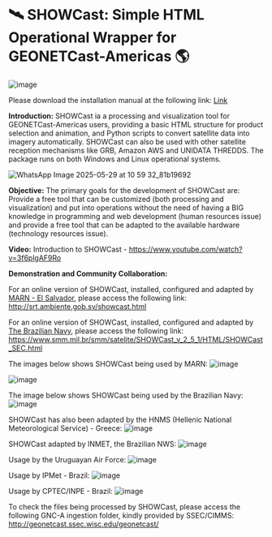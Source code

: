 # 🛰️ SHOWCast: Simple HTML Operational Wrapper for GEONETCast-Americas 🌎

![image](https://github.com/diegormsouza/SHOWCast/assets/54595784/9e941db8-9e05-45df-917d-6850df391e96)

Please download the installation manual at the following link: [Link](https://www.dropbox.com/s/nnd6e8657np7gpu/SHOWCast%20Manual%20-%20v2021-10-26.pdf?raw=1)

**Introduction:** SHOWCast ia a processing and visualization tool for GEONETCast-Americas users, providing a basic HTML structure for product selection and animation, and Python scripts to convert satellite data into imagery automatically. SHOWCast can also be used with other satellite reception mechanisms like GRB, Amazon AWS and UNIDATA THREDDS. The package runs on both Windows and Linux operational systems.

![WhatsApp Image 2025-05-29 at 10 59 32_81b19692](https://github.com/user-attachments/assets/20a06600-ec29-435d-b4b9-43817e875c2c)

**Objective:** The primary goals for the development of SHOWCast are: Provide a free tool that can be customized (both processing and visualization) and put into operations without the need of having a BIG knowledge in programming and web development (human resources issue) and provide a free tool that can be adapted to the available hardware (technology resources issue).

**Video:** Introduction to SHOWCast - https://www.youtube.com/watch?v=3f6plgAF9Ro

**Demonstration and Community Collaboration:** 

For an online version of SHOWCast, installed, configured and adapted by [MARN - El Salvador](https://www.ambiente.gob.sv/), please access the following link: http://srt.ambiente.gob.sv/showcast.html

For an online version of SHOWCast, installed, configured and adapted by [The Brazilian Navy](https://www.marinha.mil.br/dhn/), please access the following link: https://www.smm.mil.br/smm/satelite/SHOWCast_v_2_5_1/HTML/SHOWCast_SEC.html

The images below shows SHOWCast being used by MARN:
![image](https://github.com/diegormsouza/SHOWCast/assets/54595784/238e7dcc-6bc1-4ff8-9104-bc76101e8beb)

![image](https://github.com/diegormsouza/showcast/assets/54595784/090b1195-a9f1-45ac-a6e7-e46e28a335f0)

The image below shows SHOWCast being used by the Brazilian Navy:
![image](https://github.com/diegormsouza/showcast/assets/54595784/ca262634-b696-4699-856c-e705af05bd8c)

SHOWCast has also been adapted by the HNMS (Hellenic National Meteorological Service) - Greece:
![image](https://github.com/diegormsouza/SHOWCast/assets/54595784/d7f6a298-68fa-41c5-afd3-331e33624884)

SHOWCast adapted by INMET, the Brazilian NWS:
![image](https://github.com/diegormsouza/showcast/assets/54595784/d4d285c5-7900-40f3-87ca-7967eb6a2a1b)

Usage by the Uruguayan Air Force:
![image](https://github.com/diegormsouza/showcast/assets/54595784/204fd054-ff3b-4f83-986e-cdb902163ae0)

Usage by IPMet - Brazil:
![image](https://github.com/diegormsouza/showcast/assets/54595784/05fd36da-851d-448a-b0a2-829c528f34e6)

Usage by CPTEC/INPE - Brazil:
![image](https://github.com/diegormsouza/showcast/assets/54595784/602429b5-889e-43d4-81c8-f333e6b38c5c)


To check the files being processed by SHOWCast, please access the following GNC-A ingestion folder, kindly provided by SSEC/CIMMS: http://geonetcast.ssec.wisc.edu/geonetcast/
